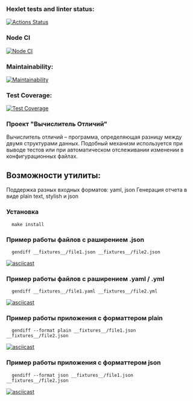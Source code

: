 
### Hexlet tests and linter status:

[![Actions Status](https://github.com/ashmigol/frontend-project-46/workflows/hexlet-check/badge.svg)](https://github.com/ashmigol/frontend-project-46/actions)

###  Node CI

[![Node CI](https://github.com/ashmigol/frontend-project-46/actions/workflows/node.js.yml/badge.svg)](https://github.com/ashmigol/frontend-project-46/actions/workflows/node.js.yml)

### Maintainability:

[![Maintainability](https://api.codeclimate.com/v1/badges/473740f3e2277ad44008/maintainability)](https://codeclimate.com/github/ashmigol/frontend-project-46/maintainability)

### Test Coverage:

[![Test Coverage](https://api.codeclimate.com/v1/badges/473740f3e2277ad44008/test_coverage)](https://codeclimate.com/github/ashmigol/frontend-project-46/test_coverage)

### Проект "Вычислитель Отличий"
Вычислитель отличий – программа, определяющая разницу между двумя структурами данных.
Подобный механизм используется при выводе тестов или при автоматическом отслеживании изменении в конфигурационных файлах.
## Возможности утилиты:

Поддержка разных входных форматов: yaml, json
Генерация отчета в виде plain text, stylish и json
 ### Установка
```
  make install
```

### Пример работы  файлов с раширением .json
```
  gendiff __fixtures__/file1.json __fixtures__/file2.json
```
[![asciicast](https://asciinema.org/a/XrMmdgzOrBpkVipwiy2Zkj43a.png)](https://asciinema.org/a/XrMmdgzOrBpkVipwiy2Zkj43a)

### Пример работы файлов с раширением .yaml / .yml
```
  gendiff __fixtures__/file1.yaml __fixtures__/file2.yml
```
[![asciicast](https://asciinema.org/a/ZVBHSKJhFdpuuiL2CukbCFswm.png)](https://asciinema.org/a/ZVBHSKJhFdpuuiL2CukbCFswm)



### Пример работы приложения с форматтером plain
```
  gendiff --format plain __fixtures__/file1.json __fixtures__/file2.json
```

[![asciicast](https://asciinema.org/a/GP09J5hlXu86mhabHImsD9Hiu.png)](https://asciinema.org/a/GP09J5hlXu86mhabHImsD9Hiu)


### Пример работы приложения с форматтером json
```
  gendiff --format json __fixtures__/file1.json __fixtures__/file2.json
```

[![asciicast](https://asciinema.org/a/CfN4K28FamA6xrpO4QXYfNO7s.png)](https://asciinema.org/a/CfN4K28FamA6xrpO4QXYfNO7s)
